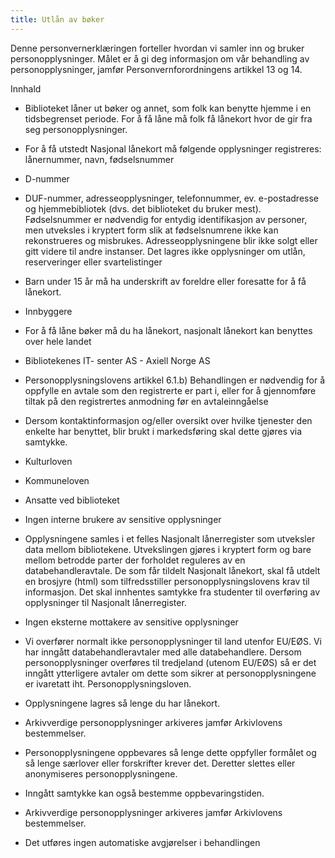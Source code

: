 ```yaml
---
title: Utlån av bøker
---
```



  

Denne personvernerklæringen forteller hvordan vi samler inn og bruker personopplysninger. Målet er å gi deg informasjon om vår behandling av personopplysninger, jamfør Personvernforordningens artikkel 13 og 14.

  

Innhald

*   Biblioteket låner ut bøker og annet, som folk kan benytte hjemme i en tidsbegrenset periode. For å få låne må folk få lånekort hvor de gir fra seg personopplysninger.  
    
*   For å få utstedt Nasjonal lånekort må følgende opplysninger registreres: lånernummer, navn, fødselsnummer  
    
*   D-nummer  
    
*   DUF-nummer, adresseopplysninger, telefonnummer, ev. e-postadresse og hjemmebibliotek (dvs. det biblioteket du bruker mest). Fødselsnummer er nødvendig for entydig identifikasjon av personer, men utveksles i kryptert form slik at fødselsnumrene ikke kan rekonstrueres og misbrukes. Adresseopplysningene blir ikke solgt eller gitt videre til andre instanser. Det lagres ikke opplysninger om utlån, reserveringer eller svartelistinger  
    
*   Barn under 15 år må ha underskrift av foreldre eller foresatte for å få lånekort.  
    
*   Innbyggere  
    
*   For å få låne bøker må du ha lånekort, nasjonalt lånekort kan benyttes over hele landet  
    
*   Bibliotekenes IT- senter AS - Axiell Norge AS  
    
*   Personopplysningslovens artikkel 6.1.b) Behandlingen er nødvendig for å oppfylle en avtale som den registrerte er part i, eller for å gjennomføre tiltak på den registrertes anmodning før en avtaleinngåelse  
    
*   Dersom kontaktinformasjon og/eller oversikt over hvilke tjenester den enkelte har benyttet, blir brukt i markedsføring skal dette gjøres via samtykke.  
    
*   Kulturloven  
    
*   Kommuneloven  
    
*   Ansatte ved biblioteket  
    
*   Ingen interne brukere av sensitive opplysninger  
    
*   Opplysningene samles i et felles Nasjonalt lånerregister som utveksler data mellom bibliotekene. Utvekslingen gjøres i kryptert form og bare mellom betrodde parter der forholdet reguleres av en databehandleravtale. De som får tildelt Nasjonalt lånekort, skal få utdelt en brosjyre (html) som tilfredsstiller personopplysningslovens krav til informasjon. Det skal innhentes samtykke fra studenter til overføring av opplysninger til Nasjonalt lånerregister.  
    
*   Ingen eksterne mottakere av sensitive opplysninger  
    
*   Vi overfører normalt ikke personopplysninger til land utenfor EU/EØS. Vi har inngått databehandleravtaler med alle databehandlere. Dersom personopplysninger overføres til tredjeland (utenom EU/EØS) så er det inngått ytterligere avtaler om dette som sikrer at personopplysningene er ivaretatt iht. Personopplysningsloven.  
    
*   Opplysningene lagres så lenge du har lånekort.  
    
*   Arkivverdige personopplysninger arkiveres jamfør Arkivlovens bestemmelser.  
    
*   Personopplysningene oppbevares så lenge dette oppfyller formålet og så lenge særlover eller forskrifter krever det. Deretter slettes eller anonymiseres personopplysningene.  
    
*   Inngått samtykke kan også bestemme oppbevaringstiden.  
    
*   Arkivverdige personopplysninger arkiveres jamfør Arkivlovens bestemmelser.  
    
*   Det utføres ingen automatiske avgjørelser i behandlingen